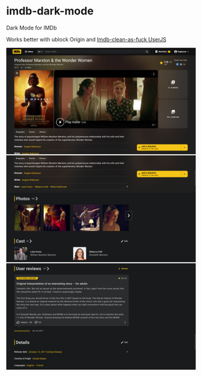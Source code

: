 # imdb-dark-mode

Dark Mode for IMDb

Works better with ublock Origin and [Imdb-clean-as-fuck UserJS](https://github.com/Tetrax-10/imdb-clean-as-fuck)

![movie](https://raw.githubusercontent.com/Tetrax-10/imdb-dark-mode/main/screenshot/movie.png)
![movie2](https://raw.githubusercontent.com/Tetrax-10/imdb-dark-mode/main/screenshot/movie2.png)
![movie3](https://raw.githubusercontent.com/Tetrax-10/imdb-dark-mode/main/screenshot/movie3.png)
